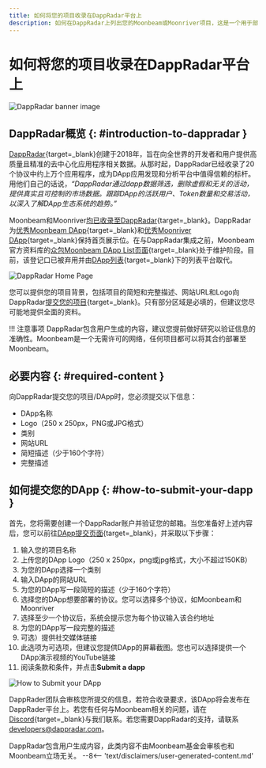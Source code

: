 ```yaml
---
title: 如何将您的项目收录在DappRadar平台上
description: 如何在DappRadar上列出您的Moonbeam或Moonriver项目，这是一个用于部署到 Moonbeam的智能合约和DApp的列表和排名平台。
---
```


# 如何将您的项目收录在DappRadar平台上

![DappRadar banner image](/images/learn/dapps-list/dapp-radar/dapp-radar-banner.png)

## DappRadar概览 {: #introduction-to-dappradar }

[DappRadar](https://dappradar.com/){target=_blank}创建于2018年，旨在向全世界的开发者和用户提供高质量且精准的去中心化应用程序相关数据。从那时起，DappRadar已经收录了20个协议中约上万个应用程序，成为DApp应用发现和分析平台中值得信赖的标杆。用他们自己的话说，*“DappRadar通过dapp数据筛选，删除虚假和无关的活动，提供真实且可控制的市场数据。跟踪DApp的活跃用户、Token数量和交易活动，以深入了解DApp生态系统的趋势。”*

Moonbeam和Moonriver[均已收录至DappRadar](https://dappradar.com/blog/dappradar-now-tracking-dapps-on-moonbeam-moonriver){target=_blank}。DappRadar为[优秀Moonbeam DApp](https://dappradar.com/rankings/protocol/moonbeam){target=_blank}和[优秀Moonriver DApp](https://dappradar.com/rankings/protocol/moonriver){target=_blank}保持首页展示位。在与DappRadar集成之前，Moonbeam官方资料库的[众包Moonbeam DApp List页面](https://github.com/moonbeam-foundation/moonbeam-project-directory){target=_blank}处于维护阶段。目前，该登记口已被弃用并由[DApp列表](/learn/dapps-list/){target=_blank}下的列表平台取代。

![DappRadar Home Page](/images/learn/dapps-list/dapp-radar/dapp-radar-1.png)

您可以提供您的项目背景，包括项目的简短和完整描述、网站URL和Logo向DappRadar[提交您的项目](https://dappradar.com/dashboard/submit-dapp){target=_blank}。只有部分区域是必填的，但建议您尽可能地提供全面的资料。

!!! 注意事项
    DappRadar包含用户生成的内容，建议您提前做好研究以验证信息的准确性。Moonbeam是一个无需许可的网络，任何项目都可以将其合约部署至Moonbeam。

## 必要内容 {: #required-content }

向DappRadar提交您的项目/DApp时，您必须提交以下信息：

 - DApp名称
 - Logo（250 x 250px，PNG或JPG格式）
 - 类别
 - 网站URL
 - 简短描述（少于160个字符）
 - 完整描述

## 如何提交您的DApp {: #how-to-submit-your-dapp }

首先，您将需要创建一个DappRadar账户并验证您的邮箱。当您准备好上述内容后，您可以前往[DApp提交页面](https://dappradar.com/dashboard/submit-dapp){target=_blank}，并采取以下步骤：

 1. 输入您的项目名称
 2. 上传您的DApp Logo（250 x 250px，png或jpg格式，大小不超过150KB）
 3. 为您的DApp选择一个类别
 4. 输入DApp的网站URL
 5. 为您的DApp写一段简短的描述（少于160个字符）
 6. 选择您的DApp想要部署的协议。您可以选择多个协议，如Moonbeam和Moonriver
 7. 选择至少一个协议后，系统会提示您为每个协议输入该合约地址
 8. 为您的DApp写一段完整的描述
 9. 可选）提供社交媒体链接
 10. 此选项为可选项，但建议您提供DApp的屏幕截图。您也可以选择提供一个DApp演示视频的YouTube链接
 11. 阅读条款和条件，并点击**Submit a dapp**

![How to Submit your DApp](/images/learn/dapps-list/dapp-radar/dapp-radar-2.png)

DappRader团队会审核您所提交的信息，若符合收录要求，该DApp将会发布在DappRader平台上。若您有任何与Moonbeam相关的问题，请在[Discord](https://discord.gg/moonbeam){target=_blank}与我们联系。若您需要DappRadar的支持，请联系[developers@dappradar.com](mailto:developers@dappradar.com)。

<div class="page-disclaimer">
  DappRadar包含用户生成内容，此类内容不由Moonbeam基金会审核也和Moonbeam立场无关。
  --8<-- 'text/disclaimers/user-generated-content.md'
</div>